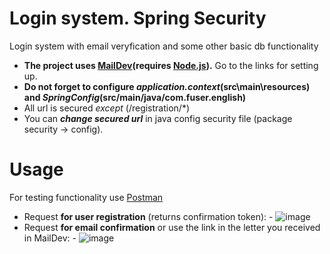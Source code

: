 # Login system. Spring Security
Login system with email veryfication and some other basic db functionality

- **The project uses [MailDev](https://github.com/maildev/maildev)(requires [Node.js](https://nodejs.org/en/)).** Go to the links for setting up.  
- **Do not forget to configure _application.context_(src\main\resources) and _SpringConfig_(src/main/java/com.fuser.english)**  
- All url is secured _except_ (/registration/*)  
- You can **_change secured url_** in java config security file (package security -> config).


# Usage
For testing functionality use [Postman](https://go.postman.co/build)
- Request **for user registration** (returns confirmation token):   - ![image](https://user-images.githubusercontent.com/43929105/124457765-d85ffe00-dd94-11eb-83c2-3ed8d8d05250.png)
- Request **for email confirmation** or use the link in the letter you received in MailDev:   - ![image](https://user-images.githubusercontent.com/43929105/124458086-40aedf80-dd95-11eb-81e0-7f019b40d3a2.png)
